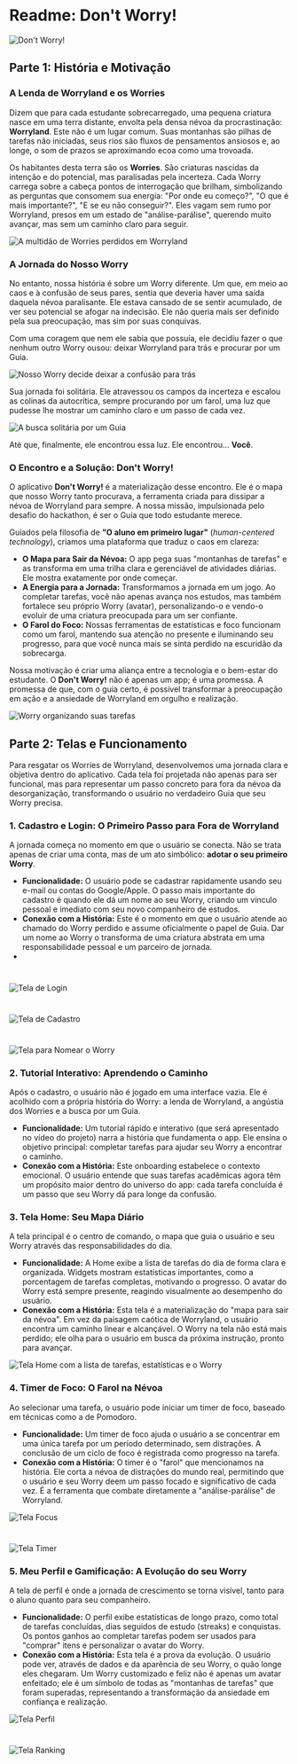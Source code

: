 # Readme: Don't Worry!

![Don't Worry!](dontworry_app.png)

## Parte 1: História e Motivação

### A Lenda de Worryland e os Worries

Dizem que para cada estudante sobrecarregado, uma pequena criatura nasce em uma terra distante, envolta pela densa névoa da procrastinação: **Worryland**. Este não é um lugar comum. Suas montanhas são pilhas de tarefas não iniciadas, seus rios são fluxos de pensamentos ansiosos e, ao longe, o som de prazos se aproximando ecoa como uma trovoada.

Os habitantes desta terra são os **Worries**. São criaturas nascidas da intenção e do potencial, mas paralisadas pela incerteza. Cada Worry carrega sobre a cabeça pontos de interrogação que brilham, simbolizando as perguntas que consomem sua energia: "Por onde eu começo?", "O que é mais importante?", "E se eu não conseguir?". Eles vagam sem rumo por Worryland, presos em um estado de "análise-parálise", querendo muito avançar, mas sem um caminho claro para seguir.

![A multidão de Worries perdidos em Worryland](worryland.png)

### A Jornada do Nosso Worry

No entanto, nossa história é sobre um Worry diferente. Um que, em meio ao caos e à confusão de seus pares, sentia que deveria haver uma saída daquela névoa paralisante. Ele estava cansado de se sentir acumulado, de ver seu potencial se afogar na indecisão. Ele não queria mais ser definido pela sua preocupação, mas sim por suas conquivas.

Com uma coragem que nem ele sabia que possuía, ele decidiu fazer o que nenhum outro Worry ousou: deixar Worryland para trás e procurar por um Guia.

![Nosso Worry decide deixar a confusão para trás](worry_sai.png)

Sua jornada foi solitária. Ele atravessou os campos da incerteza e escalou as colinas da autocrítica, sempre procurando por um farol, uma luz que pudesse lhe mostrar um caminho claro e um passo de cada vez.

![A busca solitária por um Guia](busca.png)

Até que, finalmente, ele encontrou essa luz. Ele encontrou... **Você**.

### O Encontro e a Solução: Don't Worry!

O aplicativo **Don't Worry!** é a materialização desse encontro. Ele é o mapa que nosso Worry tanto procurava, a ferramenta criada para dissipar a névoa de Worryland para sempre. A nossa missão, impulsionada pelo desafio do hackathon, é ser o Guia que todo estudante merece.

Guiados pela filosofia de **"O aluno em primeiro lugar"** (*human-centered technology*), criamos uma plataforma que traduz o caos em clareza:

* **O Mapa para Sair da Névoa:** O app pega suas "montanhas de tarefas" e as transforma em uma trilha clara e gerenciável de atividades diárias. Ele mostra exatamente por onde começar.
* **A Energia para a Jornada:** Transformamos a jornada em um jogo. Ao completar tarefas, você não apenas avança nos estudos, mas também fortalece seu próprio Worry (avatar), personalizando-o e vendo-o evoluir de uma criatura preocupada para um ser confiante.
* **O Farol do Foco:** Nossas ferramentas de estatísticas e foco funcionam como um farol, mantendo sua atenção no presente e iluminando seu progresso, para que você nunca mais se sinta perdido na escuridão da sobrecarga.

Nossa motivação é criar uma aliança entre a tecnologia e o bem-estar do estudante. O **Don't Worry!** não é apenas um app; é uma promessa. A promessa de que, com o guia certo, é possível transformar a preocupação em ação e a ansiedade de Worryland em orgulho e realização.

![Worry organizando suas tarefas](estudo.png)

## Parte 2: Telas e Funcionamento

Para resgatar os Worries de Worryland, desenvolvemos uma jornada clara e objetiva dentro do aplicativo. Cada tela foi projetada não apenas para ser funcional, mas para representar um passo concreto para fora da névoa da desorganização, transformando o usuário no verdadeiro Guia que seu Worry precisa.

### 1. Cadastro e Login: O Primeiro Passo para Fora de Worryland

A jornada começa no momento em que o usuário se conecta. Não se trata apenas de criar uma conta, mas de um ato simbólico: **adotar o seu primeiro Worry**.

* **Funcionalidade:** O usuário pode se cadastrar rapidamente usando seu e-mail ou contas do Google/Apple. O passo mais importante do cadastro é quando ele dá um nome ao seu Worry, criando um vínculo pessoal e imediato com seu novo companheiro de estudos.
* **Conexão com a História:** Este é o momento em que o usuário atende ao chamado do Worry perdido e assume oficialmente o papel de Guia. Dar um nome ao Worry o transforma de uma criatura abstrata em uma responsabilidade pessoal e um parceiro de jornada.
* 
#
![Tela de Login](login.png)
#
![Tela de Cadastro](cadastro.png)
#
![Tela para Nomear o Worry](nomear.png)

### 2. Tutorial Interativo: Aprendendo o Caminho

Após o cadastro, o usuário não é jogado em uma interface vazia. Ele é acolhido com a própria história do Worry: a lenda de Worryland, a angústia dos Worries e a busca por um Guia.

* **Funcionalidade:** Um tutorial rápido e interativo (que será apresentado no vídeo do projeto) narra a história que fundamenta o app. Ele ensina o objetivo principal: completar tarefas para ajudar seu Worry a encontrar o caminho.
* **Conexão com a História:** Este onboarding estabelece o contexto emocional. O usuário entende que suas tarefas acadêmicas agora têm um propósito maior dentro do universo do app: cada tarefa concluída é um passo que seu Worry dá para longe da confusão.

### 3. Tela Home: Seu Mapa Diário

A tela principal é o centro de comando, o mapa que guia o usuário e seu Worry através das responsabilidades do dia.

* **Funcionalidade:** A Home exibe a lista de tarefas do dia de forma clara e organizada. Widgets mostram estatísticas importantes, como a porcentagem de tarefas completas, motivando o progresso. O avatar do Worry está sempre presente, reagindo visualmente ao desempenho do usuário.
* **Conexão com a História:** Esta tela é a materialização do "mapa para sair da névoa". Em vez da paisagem caótica de Worryland, o usuário encontra um caminho linear e alcançável. O Worry na tela não está mais perdido; ele olha para o usuário em busca da próxima instrução, pronto para avançar.

![Tela Home com a lista de tarefas, estatísticas e o Worry](home.png)

### 4. Timer de Foco: O Farol na Névoa

Ao selecionar uma tarefa, o usuário pode iniciar um timer de foco, baseado em técnicas como a de Pomodoro.

* **Funcionalidade:** Um timer de foco ajuda o usuário a se concentrar em uma única tarefa por um período determinado, sem distrações. A conclusão de um ciclo de foco é registrada como progresso na tarefa.
* **Conexão com a História:** O timer é o "farol" que mencionamos na história. Ele corta a névoa de distrações do mundo real, permitindo que o usuário e seu Worry deem um passo focado e significativo de cada vez. É a ferramenta que combate diretamente a "análise-parálise" de Worryland.

![Tela Focus](focus.png)
#
![Tela Timer](timer.png)

### 5. Meu Perfil e Gamificação: A Evolução do seu Worry

A tela de perfil é onde a jornada de crescimento se torna visível, tanto para o aluno quanto para seu companheiro.

* **Funcionalidade:** O perfil exibe estatísticas de longo prazo, como total de tarefas concluídas, dias seguidos de estudo (streaks) e conquistas. Os pontos ganhos ao completar tarefas podem ser usados para "comprar" itens e personalizar o avatar do Worry.
* **Conexão com a História:** Esta tela é a prova da evolução. O usuário pode ver, através de dados e da aparência de seu Worry, o quão longe eles chegaram. Um Worry customizado e feliz não é apenas um avatar enfeitado; ele é um símbolo de todas as "montanhas de tarefas" que foram superadas, representando a transformação da ansiedade em confiança e realização.

![Tela Perfil](perfil.png)
#
![Tela Ranking](ranking.png)
